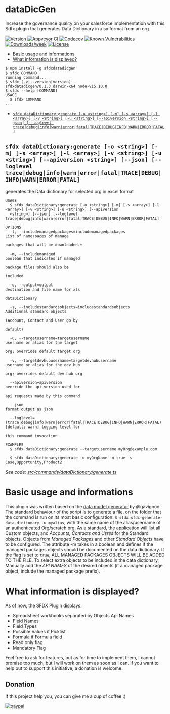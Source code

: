 dataDicGen
==========

Increase the governance quality on your salesforce implementation with this Sdfx plugin that generates Data Dictionary in xlsx format from an org.


[![Version](https://img.shields.io/npm/v/sfdxdatadicgen.svg)](https://npmjs.org/package/sfdxdatadicgen)
[![Appveyor CI](https://ci.appveyor.com/api/projects/status/github/marsson/dataDicGen?branch=master&svg=true)](https://ci.appveyor.com/project/heroku/dataDicGen/branch/master)
[![Codecov](https://codecov.io/gh/marsson/dataDicGen/branch/master/graph/badge.svg)](https://codecov.io/gh/marsson/dataDicGen)
[![Known Vulnerabilities](+)](https://snyk.io/test/github/marsson/dataDicGen)
[![Downloads/week](https://img.shields.io/npm/dw/sfdxdatadicgen.svg)](https://npmjs.org/package/sfdxdatadicgen)
[![License](https://img.shields.io/npm/l/dataDicGen.svg)](https://github.com/marsson/dataDicGen/blob/master/package.json)

<!-- toc -->
* [Basic usage and informations](#basic-usage-and-informations)
* [What information is displayed?](#what-information-is-displayed)
<!-- tocstop -->
<!-- install -->
<!-- usage -->
```sh-session
$ npm install -g sfdxdatadicgen
$ sfdx COMMAND
running command...
$ sfdx (-v|--version|version)
sfdxdatadicgen/0.1.3 darwin-x64 node-v15.10.0
$ sfdx --help [COMMAND]
USAGE
  $ sfdx COMMAND
...
```
<!-- usagestop -->
<!-- commands -->
* [`sfdx dataDictionary:generate [-o <string>] [-m] [-s <array>] [-l <array>] [-v <string>] [-u <string>] [--apiversion <string>] [--json] [--loglevel trace|debug|info|warn|error|fatal|TRACE|DEBUG|INFO|WARN|ERROR|FATAL]`](#sfdx-datadictionarygenerate--o-string--m--s-array--l-array--v-string--u-string---apiversion-string---json---loglevel-tracedebuginfowarnerrorfataltracedebuginfowarnerrorfatal)

## `sfdx dataDictionary:generate [-o <string>] [-m] [-s <array>] [-l <array>] [-v <string>] [-u <string>] [--apiversion <string>] [--json] [--loglevel trace|debug|info|warn|error|fatal|TRACE|DEBUG|INFO|WARN|ERROR|FATAL]`

generates the Data dictionary for selected org in excel format

```
USAGE
  $ sfdx dataDictionary:generate [-o <string>] [-m] [-s <array>] [-l <array>] [-v <string>] [-u <string>] [--apiversion 
  <string>] [--json] [--loglevel trace|debug|info|warn|error|fatal|TRACE|DEBUG|INFO|WARN|ERROR|FATAL]

OPTIONS
  -l, --includemanagedpackages=includemanagedpackages                               List of namespaces of manage
                                                                                    packages that will be downloaded.+

  -m, --includemanaged                                                              boolean that indicates if managed
                                                                                    package files should also be
                                                                                    included

  -o, --output=output                                                               destination and file name for xls
                                                                                    dataDictionary

  -s, --includestandardsobjects=includestandardsobjects                             Additional standard objects
                                                                                    (Account, Contact and User go by
                                                                                    default)

  -u, --targetusername=targetusername                                               username or alias for the target
                                                                                    org; overrides default target org

  -v, --targetdevhubusername=targetdevhubusername                                   username or alias for the dev hub
                                                                                    org; overrides default dev hub org

  --apiversion=apiversion                                                           override the api version used for
                                                                                    api requests made by this command

  --json                                                                            format output as json

  --loglevel=(trace|debug|info|warn|error|fatal|TRACE|DEBUG|INFO|WARN|ERROR|FATAL)  [default: warn] logging level for
                                                                                    this command invocation

EXAMPLES
  $ sfdx dataDictionary:generate --targetusername myOrg@example.com
  
  $ sfdx dataDictionary:generate -u myOrgName -m true -s Case,Opportunity,Product2
```

_See code: [src/commands/dataDictionary/generate.ts](https://github.com/marsson/dataDicGen/blob/v0.1.3/src/commands/dataDictionary/generate.ts)_
<!-- commandsstop -->
<!-- documentation -->
# Basic usage and informations
This plugin was written based on the [data model generator](sfdc-generate-data-dictionary)
 by @gavignon. 
The standard behaviour of the script is to generate a file, 
on the folder that the command is run on its most basic configuration: `$ sfdx sfdc-generate-data-dictionary -u myalias`, with the same name
of the alias/username of an authenticated Org/scratch org.
As a standard, the application will list all Custom objects, and *Accounts, Contacts and Usres* for the Standard objects.
Objects from *Managed Packages*  and other *Standard Objects* have to be configured.
The attribute -m takes in a boolean and defines if the managed packages objects should be documented on the data dictionary. If the flag is set to `true`, ALL MANAGED PACKAGES OBJECTS WILL BE ADDED TO THE FILE. To
select extra objects to be included in the data dictionary, Manually add the *API NAMES* of the desired objects (if a managed package object, include the managed package prefix).
# What information is displayed?

As of now, the SFDX Plugin displays:
- Spreadsheet workbooks separated by Objects Api Names
- Field Names
- Field Types
- Possible Values if Picklist
- Formula if Formula field
- Read only flag
- Mandatory Flag

Feel free to ask for features, but as for time to implement them, I cannot promise too much, but I will work on them as soon as I can. If you want to help out to support this initiative, a donation is welcome.
## Donation
If this project help you, you can give me a cup of coffee :)

[![paypal](https://www.paypalobjects.com/en_US/i/btn/btn_donateCC_LG.gif)](https://www.paypal.com/donate?business=J53BMV8HFVHUG&no_recurring=0&currency_code=AUD)
